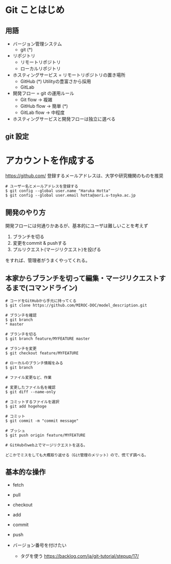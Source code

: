 # Git ことはじめ

## 用語

- バージョン管理システム
  - git (\*)
- リポジトリ
  - リモートリポジトリ
  - ローカルリポジトリ
- ホスティングサービス = リモートリポジトリの置き場所
  - GitHub (\*) Utilityの豊富さから採用
  - GitLab
- 開発フロー = git の運用ルール
  - Git flow → 複雑
  - GitHub flow → 簡単 (\*)
  - GitLab flow → 中程度
- ホスティングサービスと開発フローは独立に選べる

## git 設定

# アカウントを作成する

https://github.com/
登録するメールアドレスは、大学や研究機関のものを推奨

```
# ユーザー名とメールアドレスを登録する
$ git config --global user.name "Haruka Hotta"
$ git config --global user.email hotta@aori.u-toyko.ac.jp
```

## 開発のやり方
開発フローには何通りかあるが、基本的にユーザは難しいことを考えず

1. ブランチを切る
2. 変更をcommit & pushする
3. プルリクエスト(マージリクエスト)を投げる

をすれば、管理者がうまくやってくれる。

## 本家からブランチを切って編集・マージリクエストするまで(コマンドライン)

```
# コードをGitHubから手元に持ってくる
$ git clone https://github.com/MIROC-DOC/model_description.git

# ブランチを確認
$ git branch
* master

# ブランチを切る
$ git branch feature/MYFEATURE master

# ブランチを変更
$ git checkout feature/MYFEATURE

# ローカルのブランチ情報をみる
$ git branch

# ファイル変更など、作業

# 変更したファイル名を確認
$ git diff --name-only

# コミットするファイルを選択
$ git add hogehoge

# コミット
$ git commit -m "commit message"

# プッシュ
$ git push origin feature/MYFEATURE

# GitHubのweb上でマージリクエストを送る。

どこかでミスをしても大概取り返せる（Git管理のメリット）ので、慌てず調べる。

```

## 基本的な操作

- fetch
- pull
- checkout
- add
- commit
- push

- バージョン番号を付けたい
  - タグを使う https://backlog.com/ja/git-tutorial/stepup/17/
